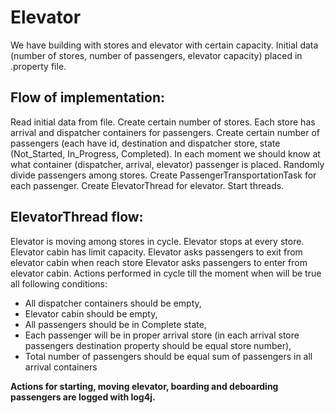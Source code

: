 # Elevator

We have building with stores and elevator with certain capacity. Initial data (number of stores, number of passengers, elevator capacity) placed in .property file.



## Flow of implementation:

Read initial data from file.
Create certain number of stores. Each store has arrival and dispatcher containers for passengers.
Create certain number of passengers (each have id, destination and dispatcher store, state (Not_Started, In_Progress, Completed). In each moment we should know at what container (dispatcher, arrival, elevator) passenger is placed. Randomly divide passengers among stores.
Create PassengerTransportationTask for each passenger.
Create ElevatorThread for elevator.
Start threads.



## ElevatorThread flow:

Elevator is moving among stores in cycle. Elevator stops at every store. Elevator cabin has limit capacity.
Elevator asks passengers to exit from elevator cabin when reach store
Elevator asks passengers to enter from elevator cabin.
Actions performed in cycle till the moment when will be true all following conditions:
- All dispatcher containers should be empty,
- Elevator cabin should be empty,
- All passengers should be in Complete state,
- Each passenger will be in proper arrival store (in each arrival store passengers destination property should be equal store number),
- Total number of passengers should be equal sum of passengers in all arrival containers



**Actions for starting, moving elevator, boarding and deboarding passengers are logged with log4j.**
